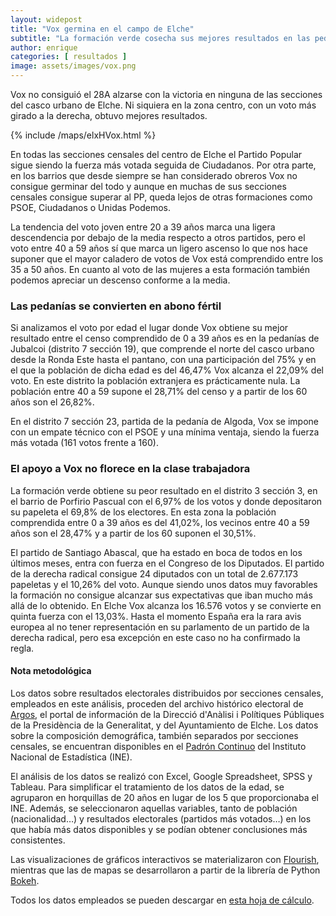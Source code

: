 ```yaml
---
layout: widepost
title: "Vox germina en el campo de Elche"
subtitle: "La formación verde cosecha sus mejores resultados en las pedanías, especialmente en Algoda y Jubalcoi, donde se convierte en la fuerza más votada"
author: enrique 
categories: [ resultados ]
image: assets/images/vox.png
---
```

Vox no consiguió el 28A alzarse con la victoria en ninguna de las secciones del casco urbano de Elche. Ni siquiera en la zona centro, con un voto más girado a la derecha, obtuvo mejores resultados. 

{% include /maps/elxHVox.html %}

En todas las secciones censales del centro de Elche el Partido Popular sigue siendo la fuerza más votada seguida de Ciudadanos. Por otra parte, en los barrios que desde siempre se han considerado obreros Vox no consigue germinar del todo y aunque en muchas de sus secciones censales consigue superar al PP, queda lejos de otras formaciones como PSOE, Ciudadanos o Unidas Podemos.

<div class="flourish-embed" data-src="visualisation/337844"></div><script src="https://public.flourish.studio/resources/embed.js"></script>

La tendencia del voto joven entre 20 a 39 años marca una ligera descendencia por debajo de la media respecto a otros partidos, pero el voto entre 40 a 59 años sí que marca un ligero ascenso lo que nos hace suponer que el mayor caladero de votos de Vox está comprendido entre los 35 a 50 años. En cuanto al voto de las mujeres a esta formación también podemos apreciar un descenso conforme a la media.

<div class="flourish-embed" data-src="visualisation/337846"></div><script src="https://public.flourish.studio/resources/embed.js"></script>

### Las pedanías se convierten en abono fértil

Si analizamos el voto por edad el lugar donde Vox obtiene su mejor resultado entre el censo comprendido de 0 a 39 años es en la pedanías de Jubalcoi (distrito 7 sección 19), que comprende el norte del casco urbano desde la Ronda Este hasta el pantano, con una participación del 75% y  en el que la población de dicha edad es del 46,47%  Vox alcanza el 22,09% del voto. En este distrito la población extranjera es prácticamente nula. La población entre 40 a 59 supone el 28,71% del censo y a partir de los 60 años son el 26,82%.

En el distrito 7 sección 23, partida de la pedanía de Algoda, Vox se impone con un empate técnico con el PSOE y una mínima ventaja, siendo la fuerza más votada (161 votos frente a 160).

<div class="flourish-embed" data-src="visualisation/337845"></div><script src="https://public.flourish.studio/resources/embed.js"></script>

### El apoyo a Vox no florece en la clase trabajadora

La formación verde obtiene su peor resultado en el distrito 3 sección 3, en el barrio de Porfirio Pascual con el 6,97% de los votos y donde depositaron su papeleta el 69,8% de los electores. En esta zona la población comprendida entre 0 a 39 años es del 41,02%, los vecinos entre 40 a 59 años son el 28,47% y a partir de los 60 suponen el 30,51%.

El partido de Santiago Abascal, que ha estado en boca de todos en los últimos meses, entra con fuerza en el Congreso de los Diputados. El partido de la derecha radical consigue 24 diputados con un total de 2.677.173 papeletas y el 10,26% del voto. Aunque siendo unos datos muy favorables la formación no consigue alcanzar sus expectativas que iban mucho más allá de lo obtenido. En Elche Vox alcanza los 16.576 votos y se convierte en quinta fuerza con el 13,03%. Hasta el momento España era la rara avis europea al no tener representación en su parlamento de un partido de la derecha radical, pero esa excepción en este caso no ha confirmado la regla.


<div class="alert alert-secondary" role="alert">
  <h4 class="alert-heading">Nota metodológica</h4>
  <p>Los datos sobre resultados electorales distribuidos por secciones censales, empleados en este análisis, proceden del archivo histórico electoral de <a href="http://www.argos.gva.es/ahe/val/buscaEleccionesV.html">Argos</a>, el portal de información de la Direcció d'Anàlisi i Polítiques Públiques de la Presidència de la Generalitat, y del Ayuntamiento de Elche. Los datos sobre la composición demográfica, también separados por secciones censales, se encuentran disponibles en el <a href="http://www.ine.es/dyngs/INEbase/es/operacion.htm?c=Estadistica_C&cid=1254736177012&menu=resultados&idp=1254734710990">Padrón Continuo</a> del Instituto Nacional de Estadística (INE).</p>
  <p>El análisis de los datos se realizó con Excel, Google Spreadsheet, SPSS y Tableau. Para simplificar el tratamiento de los datos de la edad, se agruparon en horquillas de 20 años en lugar de los 5 que proporcionaba el INE. Además, se seleccionaron aquellas variables, tanto de población (nacionalidad…) y resultados electorales (partidos más votados…) en los que había más datos disponibles y se podían obtener conclusiones más consistentes.</p>
  <p>Las visualizaciones de gráficos interactivos se materializaron con <a href="https://flourish.studio/">Flourish</a>, mientras que las de mapas se desarrollaron a partir de la librería de Python <a href="https://bokeh.pydata.org/en/latest/">Bokeh</a>.</p> 
  <p>Todos los datos empleados se pueden descargar en <a href="https://docs.google.com/spreadsheets/d/1Tde3VYKVakCl2x8WzAm3xa9zMZvSS9LPbvzO9r6_Oco/edit?usp=sharing">esta hoja de cálculo</a>.</p>
</div>




